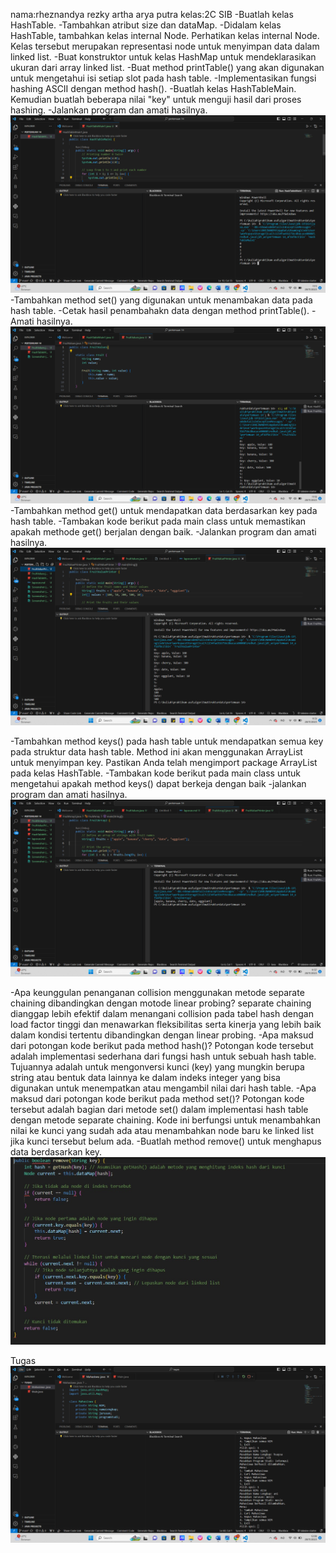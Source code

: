 nama:rheznandya rezky artha arya putra
kelas:2C SIB
-Buatlah kelas HashTable.
-Tambahkan atribut size dan dataMap.
-Didalam kelas HashTable, tambahkan kelas internal Node. Perhatikan kelas internal Node. Kelas tersebut merupakan representasi node untuk menyimpan data dalam linked list.
-Buat konstruktor untuk kelas HashMap untuk mendeklarasikan ukuran dari array linked list.
-Buat method printTable() yang akan digunakan untuk mengetahui isi setiap slot pada hash table.
-Implementasikan fungsi hashing ASCII dengan method hash().
-Buatlah kelas HashTableMain. Kemudian buatlah beberapa nilai "key" untuk menguji hasil dari proses hashing.
-Jalankan program dan amati hasilnya.
<img src="Screenshot (1184)-1.png">
-Tambahkan method set() yang digunakan untuk menambakan data pada hash table.
-Cetak hasil penambahakn data dengan method printTable().
-Amati hasilnya.
<img src="Screenshot (1185)-1.png">
-Tambahkan method get() untuk mendapatkan data berdasarkan key pada hash table.
-Tambakan kode berikut pada main class untuk memastikan apakah methode get() berjalan dengan baik.
-Jalankan program dan amati hasilnya.
<img src="Screenshot (1186).png">


-Tambahkan method keys() pada hash table untuk mendapatkan semua key pada struktur data hash table. Method ini akan menggunakan ArrayList untuk menyimpan key. Pastikan Anda telah mengimport package ArrayList pada kelas HashTable.
-Tambakan kode berikut pada main class untuk mengetahui apakah method keys() dapat berkeja dengan baik
-jalankan program dan amati hasilnya.
<img src="Screenshot (1187).png">

-Apa keunggulan penanganan collision menggunakan metode separate chaining dibandingkan dengan motode linear probing?
separate chaining dianggap lebih efektif dalam menangani collision pada tabel hash dengan load factor tinggi dan menawarkan fleksibilitas serta kinerja yang lebih baik dalam kondisi tertentu dibandingkan dengan linear probing.
-Apa maksud dari potongan kode berikut pada method hash()?
Potongan kode tersebut adalah implementasi sederhana dari fungsi hash untuk sebuah hash table. Tujuannya adalah untuk mengonversi kunci (key) yang mungkin berupa string atau bentuk data lainnya ke dalam indeks integer yang bisa digunakan untuk menempatkan atau mengambil nilai dari hash table.
-Apa maksud dari potongan kode berikut pada method set()?
Potongan kode tersebut adalah bagian dari metode set() dalam implementasi hash table dengan metode separate chaining. Kode ini berfungsi untuk menambahkan nilai ke kunci yang sudah ada atau menambahkan node baru ke linked list jika kunci tersebut belum ada.
-Buatlah method remove() untuk menghapus data berdasarkan key.
<img src="image.png">




Tugas
<img src="Screenshot (1188).png">